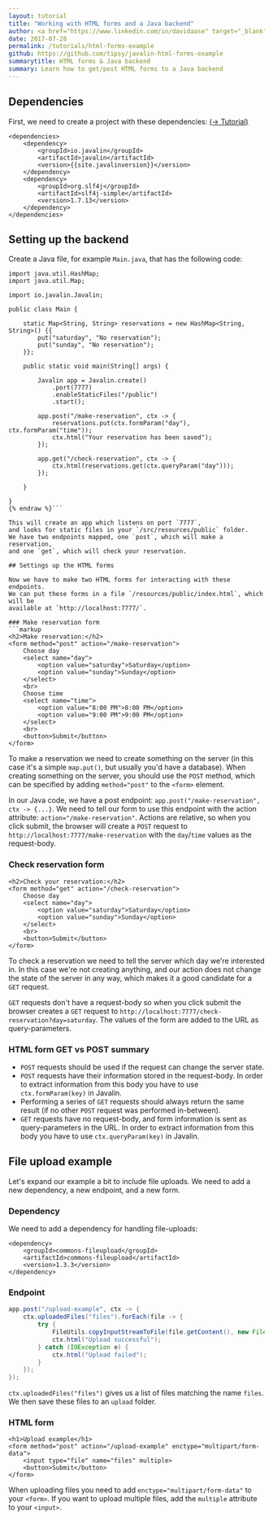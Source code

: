 ```yaml
---
layout: tutorial
title: "Working with HTML forms and a Java backend"
author: <a href="https://www.linkedin.com/in/davidaase" target="_blank">David Åse</a>
date: 2017-07-28
permalink: /tutorials/html-forms-example
github: https://github.com/tipsy/javalin-html-forms-example
summarytitle: HTML forms & Java backend
summary: Learn how to get/post HTML forms to a Java backend
---
```


## Dependencies

First, we need to create a project with these dependencies: [(→ Tutorial)](/tutorials/maven-setup)

~~~markup
<dependencies>
    <dependency>
        <groupId>io.javalin</groupId>
        <artifactId>javalin</artifactId>
        <version>{{site.javalinversion}}</version>
    </dependency>
    <dependency>
        <groupId>org.slf4j</groupId>
        <artifactId>slf4j-simple</artifactId>
        <version>1.7.13</version>
    </dependency>
</dependencies>
~~~

## Setting up the backend

Create a Java file, for example `Main.java`, that has the following code:

```java{% raw %}
import java.util.HashMap;
import java.util.Map;

import io.javalin.Javalin;

public class Main {

    static Map<String, String> reservations = new HashMap<String, String>() {{
        put("saturday", "No reservation");
        put("sunday", "No reservation");
    }};

    public static void main(String[] args) {

        Javalin app = Javalin.create()
            .port(7777)
            .enableStaticFiles("/public")
            .start();

        app.post("/make-reservation", ctx -> {
            reservations.put(ctx.formParam("day"), ctx.formParam("time"));
            ctx.html("Your reservation has been saved");
        });

        app.get("/check-reservation", ctx -> {
            ctx.html(reservations.get(ctx.queryParam("day")));
        });

    }

}
{% endraw %}```

This will create an app which listens on port `7777`,
and looks for static files in your `/src/resources/public` folder.
We have two endpoints mapped, one `post`, which will make a reservation,
and one `get`, which will check your reservation.

## Settings up the HTML forms

Now we have to make two HTML forms for interacting with these endpoints.
We can put these forms in a file `/resources/public/index.html`, which will be
available at `http://localhost:7777/`.

### Make reservation form
```markup
<h2>Make reservation:</h2>
<form method="post" action="/make-reservation">
    Choose day
    <select name="day">
        <option value="saturday">Saturday</option>
        <option value="sunday">Sunday</option>
    </select>
    <br>
    Choose time
    <select name="time">
        <option value="8:00 PM">8:00 PM</option>
        <option value="9:00 PM">9:00 PM</option>
    </select>
    <br>
    <button>Submit</button>
</form>
```

To make a reservation we need to create something on the server
(in this case it's a simple `map.put()`, but usually you'd have a database).
When creating something on the server, you should use the `POST` method,
which can be specified by adding `method="post"` to the `<form>` element.

In our Java code, we have a post endpoint: `app.post("/make-reservation", ctx -> {...}`. We
need to tell our form to use this endpoint with the action attribute: `action="/make-reservation"`.
Actions are relative, so when you click submit, the browser will create a `POST` request
to `http://localhost:7777/make-reservation` with the `day`/`time` values as the request-body.

### Check reservation form
```markup
<h2>Check your reservation:</h2>
<form method="get" action="/check-reservation">
    Choose day
    <select name="day">
        <option value="saturday">Saturday</option>
        <option value="sunday">Sunday</option>
    </select>
    <br>
    <button>Submit</button>
</form>
```

To check a reservation we need to tell the server which day we're interested in.
In this case we're not creating anything, and our action does not change the state
of the server in any way, which makes it a good candidate for a `GET` request.

`GET` requests don't have a request-body so when you click submit the browser
creates a `GET` request to `http://localhost:7777/check-reservation?day=saturday`.
The values of the form are added to the URL as query-parameters.

### HTML form GET vs POST summary
* `POST` requests should be used if the request can change the server state.
* `POST` requests have their information stored in the request-body. In order to extract information from this body you have to use `ctx.formParam(key)` in Javalin.
* Performing a series of `GET` requests should always return the same result (if no other `POST` request was performed in-between).
* `GET` requests have no request-body, and form information is sent as query-parameters in the URL. In order to extract information from this body you have to use `ctx.queryParam(key)` in Javalin.

## File upload example
Let's expand our example a bit to include file uploads.
We need to add a new dependency, a new endpoint, and a new form.

### Dependency
We need to add a dependency for handling file-uploads:
```markup
<dependency>
    <groupId>commons-fileupload</groupId>
    <artifactId>commons-fileupload</artifactId>
    <version>1.3.3</version>
</dependency>
```

### Endpoint
```java
app.post("/upload-example", ctx -> {
    ctx.uploadedFiles("files").forEach(file -> {
        try {
            FileUtils.copyInputStreamToFile(file.getContent(), new File("upload/" + file.getName()));
            ctx.html("Upload successful");
        } catch (IOException e) {
            ctx.html("Upload failed");
        }
    });
});
```
`ctx.uploadedFiles("files")` gives us a list of files matching the name `files`.
We then save these files to an `upload` folder.

### HTML form

```markup
<h1>Upload example</h1>
<form method="post" action="/upload-example" enctype="multipart/form-data">
    <input type="file" name="files" multiple>
    <button>Submit</button>
</form>
```

When uploading files you need to add `enctype="multipart/form-data"` to your `<form>`.
If you want to upload multiple files, add the `multiple` attribute to your `<input>`.
